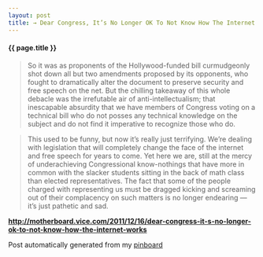 ```yaml
---
layout: post
title: → Dear Congress, It’s No Longer OK To Not Know How The Internet Works
---
```


#### {{ page.title }}

> So it was as proponents of the Hollywood-funded bill curmudgeonly shot down all but two amendments proposed by its opponents, who fought to dramatically alter the document to preserve security and free speech on the net. But the chilling takeaway of this whole debacle was the irrefutable air of anti-intellectualism; that inescapable absurdity that we have members of Congress voting on a technical bill who do not posses any technical knowledge on the subject and do not find it imperative to recognize those who do. 
  
> 
  
> This used to be funny, but now it’s really just terrifying. We’re dealing with legislation that will completely change the face of the internet and free speech for years to come. Yet here we are, still at the mercy of underachieving Congressional know-nothings that have more in common with the slacker students sitting in the back of math class than elected representatives. The fact that some of the people charged with representing us must be dragged kicking and screaming out of their complacency on such matters is no longer endearing — it’s just pathetic and sad.  

<strong><a href='http://motherboard.vice.com/2011/12/16/dear-congress-it-s-no-longer-ok-to-not-know-how-the-internet-works'>http://motherboard.vice.com/2011/12/16/dear-congress-it-s-no-longer-ok-to-not-know-how-the-internet-works</a></strong>

Post automatically generated from my <a href="http://pinboard.in/u:ndfine">pinboard</a>
